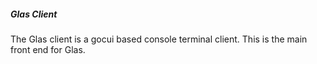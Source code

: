 ##### Glas Client

The Glas client is a gocui based console terminal client. This is the main
front end for Glas.
